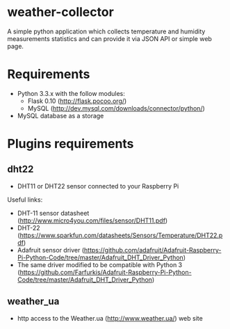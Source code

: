 weather-collector
=================

A simple python application which collects temperature and humidity measurements statistics and can provide it via JSON API or simple web page.

Requirements
============

* Python 3.3.x with the follow modules:
  * Flask 0.10 (http://flask.pocoo.org/)
  * MySQL (http://dev.mysql.com/downloads/connector/python/)
* MySQL database as a storage

Plugins requirements
====================

dht22
------

* DHT11 or DHT22 sensor connected to your Raspberry Pi

Useful links:
* DHT-11 sensor datasheet (http://www.micro4you.com/files/sensor/DHT11.pdf)
* DHT-22 (https://www.sparkfun.com/datasheets/Sensors/Temperature/DHT22.pdf)
* Adafruit sensor driver (https://github.com/adafruit/Adafruit-Raspberry-Pi-Python-Code/tree/master/Adafruit_DHT_Driver_Python)
* The same driver modified to be compatible with Python 3 (https://github.com/Farfurkis/Adafruit-Raspberry-Pi-Python-Code/tree/master/Adafruit_DHT_Driver_Python)

weather_ua
----------

* http access to the Weather.ua (http://www.weather.ua/) web site
